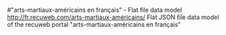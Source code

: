 #"arts-martiaux-américains en français" - Flat file data model
http://fr.recuweb.com/arts-martiaux-américains/
Flat JSON file data model of the recuweb portal "arts-martiaux-américains en français"

